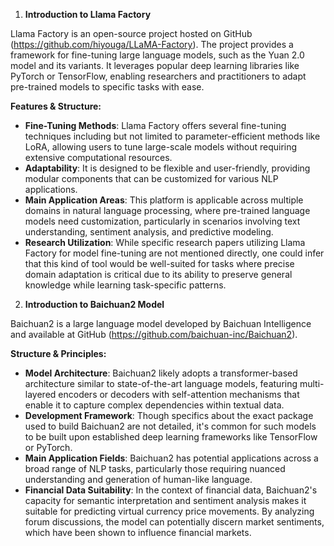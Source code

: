 1. **Introduction to Llama Factory**
   
Llama Factory is an open-source project hosted on GitHub (https://github.com/hiyouga/LLaMA-Factory). The project provides a framework for fine-tuning large language models, such as the Yuan 2.0 model and its variants. It leverages popular deep learning libraries like PyTorch or TensorFlow, enabling researchers and practitioners to adapt pre-trained models to specific tasks with ease.

**Features & Structure:**
- **Fine-Tuning Methods**: Llama Factory offers several fine-tuning techniques including but not limited to parameter-efficient methods like LoRA, allowing users to tune large-scale models without requiring extensive computational resources.
- **Adaptability**: It is designed to be flexible and user-friendly, providing modular components that can be customized for various NLP applications.
- **Main Application Areas**: This platform is applicable across multiple domains in natural language processing, where pre-trained language models need customization, particularly in scenarios involving text understanding, sentiment analysis, and predictive modeling.
- **Research Utilization**: While specific research papers utilizing Llama Factory for model fine-tuning are not mentioned directly, one could infer that this kind of tool would be well-suited for tasks where precise domain adaptation is critical due to its ability to preserve general knowledge while learning task-specific patterns.

2. **Introduction to Baichuan2 Model**

Baichuan2 is a large language model developed by Baichuan Intelligence and available at GitHub (https://github.com/baichuan-inc/Baichuan2). 

**Structure & Principles:**
- **Model Architecture**: Baichuan2 likely adopts a transformer-based architecture similar to state-of-the-art language models, featuring multi-layered encoders or decoders with self-attention mechanisms that enable it to capture complex dependencies within textual data.
- **Development Framework**: Though specifics about the exact package used to build Baichuan2 are not detailed, it's common for such models to be built upon established deep learning frameworks like TensorFlow or PyTorch.
- **Main Application Fields**: Baichuan2 has potential applications across a broad range of NLP tasks, particularly those requiring nuanced understanding and generation of human-like language. 
- **Financial Data Suitability**: In the context of financial data, Baichuan2's capacity for semantic interpretation and sentiment analysis makes it suitable for predicting virtual currency price movements. By analyzing forum discussions, the model can potentially discern market sentiments, which have been shown to influence financial markets.
  

